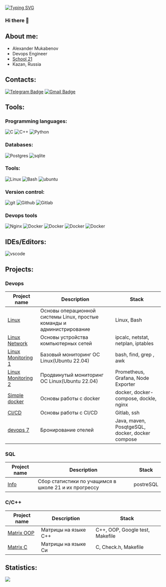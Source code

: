 [![Typing SVG](https://readme-typing-svg.herokuapp.com?font=Fira+Code&pause=1000&color=7B47F7&random=false&width=435&lines=Devops+Engineer)](https://git.io/typing-svg)
### Hi there 👋

## About me:
* Alexander Mukabenov
* Devops Engineer
* [School 21](https://21-school.ru/)
* Kazan, Russia

## Contacts:
[![Telegram Badge](https://img.shields.io/badge/-celestiv-blue?style=flat-square&logo=Telegram&logoColor=white&link=https://t.me/celestiv)](https://t.me/celestiv) 
[![Gmail Badge](https://img.shields.io/badge/-mukabenovalex@gmail.com-c14438?style=flat-square&logo=Gmail&logoColor=white&link=mailto:mukabenovalex@gmail.com)](mailto:mukabenovalex@gmail.com)

## Tools:

### Programming languages:
![C](https://img.shields.io/badge/-C-1E7775?style=for-the-badge&logo=C&logoColor=6296CC)
![C++](https://img.shields.io/badge/-C++-1E7775?style=for-the-badge&logo=C%2b%2b&logoColor=6296CC)
![Python](https://img.shields.io/badge/-Python-1E7775?style=for-the-badge&logo=python&logoColor=2496ED)
  
### Databases:
![Postgres](https://img.shields.io/badge/-PostgreSQL-1E7775?style=for-the-badge&logo=PostgreSQL&logoColor=6296CC)
![sqlite](https://img.shields.io/badge/SQLite-07405E?style=for-the-badge&logo=sqlite&logoColor=white)

### Tools:
![Linux](https://img.shields.io/badge/-Linux-1E7775?style=for-the-badge&logo=linux&logoColor=FCC624) ![Bash](https://img.shields.io/badge/-Bash-1E7775?style=for-the-badge&logo=gnubash&logoColor=#000000) ![ubuntu](https://img.shields.io/badge/Ubuntu-E95420?style=for-the-badge&logo=ubuntu&logoColor=white)

### Version control:
![git](https://img.shields.io/badge/GIT-E44C30?style=for-the-badge&logo=git&logoColor=white) ![Github](https://img.shields.io/badge/-Github-1E7775?style=for-the-badge&logo=github&logoColor=181717) ![Gitlab](https://img.shields.io/badge/-gitlab-1E7775?style=for-the-badge&logo=gitlab&logoColor=FC6D26)

### Devops tools
![Nginx](https://img.shields.io/badge/-nginx-1E7775?style=for-the-badge&logo=nginx&logoColor=009639) 
![Docker](https://img.shields.io/badge/-docker-1E7775?style=for-the-badge&logo=docker&logoColor=2496ED)
![Docker](https://img.shields.io/badge/-ansible-1E7775?style=for-the-badge&logo=ansible&logoColor=2496ED)
![Docker](https://img.shields.io/badge/-jenkins-1E7775?style=for-the-badge&logo=jenkins&logoColor=2496ED)
![Docker](https://img.shields.io/badge/-kubernetes-1E7775?style=for-the-badge&logo=kubernetes&logoColor=2496ED)

## IDEs/Editors:
![vscode](https://img.shields.io/badge/Visual_Studio_Code-0078D4?style=for-the-badge&logo=visual%20studio%20code&logoColor=white)


## Projects:

### Devops
| Project name | Description | Stack |
| -------------|-------------|-------|
| [Linux](https://github.com/celestiv/s21_devops/tree/main/linux)                     | Основы операционной системы Linux, простые команды и администрирование | Linux, Bash                                     |
| [Linux Network](https://github.com/celestiv/s21_devops/tree/main/linux_network)     | Основы устройства компьютерных сетей                                   | ipcalc, netstat, netplan, iptables              |
| [Linux Monitoring 1](https://github.com/celestiv/s21_devops/tree/main/monitoring_1) | Базовый мониторинг ОС Linux(Ubuntu 22.04)                              | bash, find, grep , awk                          | 
| [Linux Monitoring 2](https://github.com/celestiv/s21_devops/tree/main/monitoring_2) | Продвинутый мониторинг ОС Linux(Ubuntu 22.04)                          | Prometheus, Grafana, Node Exporter              |
| [Simple docker](https://github.com/celestiv/s21_devops/tree/main/simple_docker)     | Основы работы с docker                                                 | docker, docker-compose, dockle, nginx           |
| [CI/CD](https://github.com/celestiv/s21_devops/tree/main/CI-CD)                     | Основы работы с CI/CD                                                  | Gitlab, ssh                                     |
| [devops 7](https://github.com/celestiv/s21_devops/tree/main/devops-7)               | Бронирование отелей                                                    | Java, maven, PosqtgeSQL, docker, docker compose |

### SQL
| Project name | Description | Stack |
| -------------|-------------|-------|
| [Info](https://github.com/celestiv/s21_SQL/tree/main/Info_v1.0)                     | Сбор статистики по учащимся в школе 21 и их прогрессу                  | postreSQL                                       |

### C/C++
| Project name | Description | Stack |
| -------------|-------------|-------|
| [Matrix OOP](https://github.com/celestiv/s21_cpp/tree/main/matrix_oop)              | Матрицы на языке C++                                                   | C++, OOP, Google test, Makefile                 |
| [Matrix C](https://github.com/celestiv/s21_cpp/tree/main/matrix_c)                  | Матрицы на языке Си                                                    | C, Check.h, Makefile                            |

## Statistics:
![](https://github-profile-summary-cards.vercel.app/api/cards/most-commit-language?username=celestiv&theme=solarized_dark)


